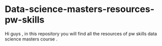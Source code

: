 # Data-science-masters-resources-pw-skills
Hi guys , in this repository you will find all the resources of pw skills data science masters course . 
